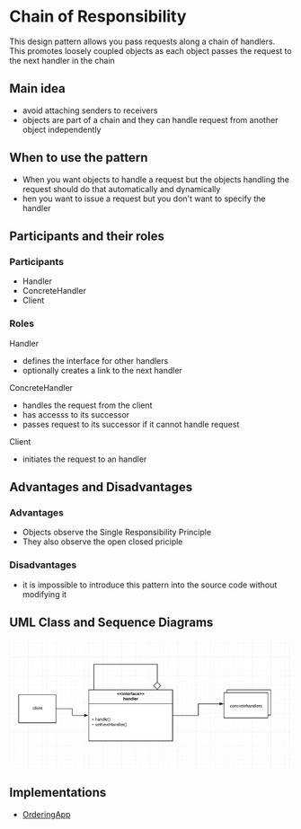 # Chain of Responsibility
This design pattern allows you pass requests along a chain of handlers. This promotes loosely coupled objects as each object passes the request to the next handler in the chain

## Main idea
- avoid attaching senders to receivers
- objects are part of a chain and they can handle request from another object independently

## When to use the pattern
- When you want objects to handle a request but the objects handling the request should do that automatically and dynamically
- hen you want to issue a request but you don't want to specify the handler

## Participants and their roles
### Participants
- Handler
- ConcreteHandler
- Client

### Roles
Handler
- defines the interface for other handlers
- optionally creates a link to the next handler

ConcreteHandler
- handles the request from the client
- has accesss to its successor
- passes request to its successor if it cannot handle request

Client
- initiates the request to an handler

## Advantages and Disadvantages
### Advantages
- Objects observe the Single Responsibility Principle
- They also observe the open closed priciple

### Disadvantages
- it is impossible to introduce this pattern into the source code without modifying it

## UML Class and Sequence Diagrams
![alt ch_resp](./umls/CH_CL_UML.png)

## Implementations
- [OrderingApp](./OrderingApp/README.md)
